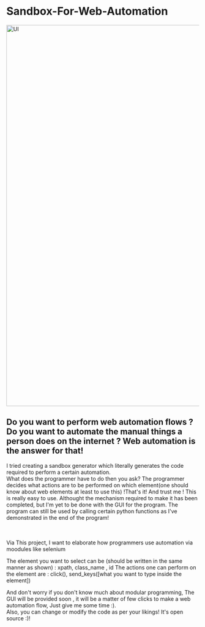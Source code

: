 # Sandbox-For-Web-Automation


<img width="996" alt="UI" src="https://user-images.githubusercontent.com/72745185/134123023-26233b46-2173-43bb-bdb9-d68fa49d8ca9.png">

<h2>Do you want to perform web automation flows ? Do you want to automate the manual things a person does on the internet ? Web automation is the answer for that!</h2>


I tried creating a sandbox generator which literally generates the code required to perform a certain automation. <br/>
What does the programmer have to do then you ask? The programmer decides what actions are to be performed on which element(one should know about web elements at least to use this) !That's it! And trust me ! This is really easy to use. Althought the mechanism required to make it has been completed, but I'm yet to be done with the GUI for the program. The program can still be used by calling certain python functions as I've demonstrated in the end of the program!

<br/><br/>
Via This project, I want to elaborate how programmers use automation via moodules like selenium 
<br/>

The element you want to select can be (should be written in the same manner as shown) : xpath, class_name , id
The actions one can perform on the element are : click(), send_keys([what you want to type inside the element])

And don't worry if you don't know much about modular programming, The GUI will be provided soon , it will be a matter of few clicks to make a web automation flow, Just give me some time :).
<br/>
Also, you can change or modify the code as per your likings! It's open source :)!
